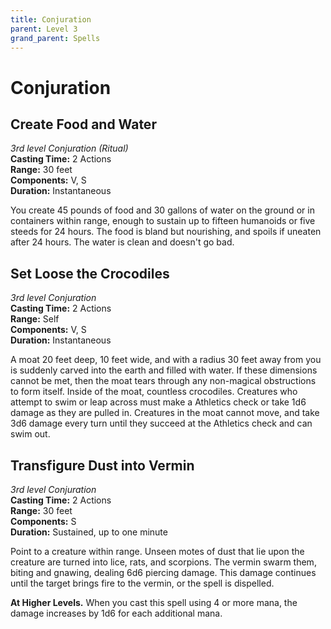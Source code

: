 ```yaml
---
title: Conjuration
parent: Level 3
grand_parent: Spells
---
```


# Conjuration

## Create Food and Water
*3rd level Conjuration (Ritual)*<br>
**Casting Time:** 2 Actions<br>
**Range:** 30 feet<br>
**Components:** V, S<br>
**Duration:** Instantaneous

You create 45 pounds of food and 30 gallons of water on the ground or in containers within range, enough to sustain up to fifteen humanoids or five steeds for 24 hours. The food is bland but nourishing, and spoils if uneaten after 24 hours. The water is clean and doesn't go bad.

## Set Loose the Crocodiles
*3rd level Conjuration*<br>
**Casting Time:** 2 Actions<br>
**Range:** Self<br>
**Components:** V, S<br>
**Duration:** Instantaneous

A moat 20 feet deep, 10 feet wide, and with a radius 30 feet away from you is suddenly carved into the earth and filled with water. If these dimensions cannot be met, then the moat tears through any non-magical obstructions to form itself. Inside of the moat, countless crocodiles. Creatures who attempt to swim or leap across must make a Athletics check or take 1d6 damage as they are pulled in. Creatures in the moat cannot move, and take 3d6 damage every turn until they succeed at the Athletics check and can swim out. 

## Transfigure Dust into Vermin
*3rd level Conjuration*<br>
**Casting Time:** 2 Actions<br>
**Range:** 30 feet<br>
**Components:** S<br>
**Duration:** Sustained, up to one minute

Point to a creature within range. Unseen motes of dust that lie upon the creature are turned into lice, rats, and scorpions. The vermin swarm them, biting and gnawing, dealing 6d6 piercing damage.  This damage continues until the target brings fire to the vermin, or the spell is dispelled.

**At Higher Levels.** When you cast this spell using 4 or more mana, the damage increases by 1d6 for each additional mana.
